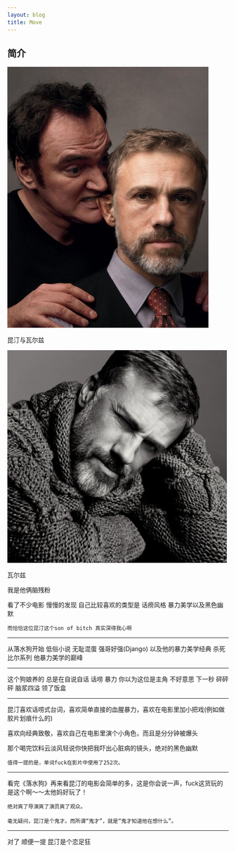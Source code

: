 ```yaml
---
layout: blog
title: Move
---
```


## 简介

![](https://raw.githubusercontent.com/Ashtray/Ashtray.github.io/master/imag/kuntingwalz.jpg)

昆汀与瓦尔兹  

![](https://raw.githubusercontent.com/Ashtray/Ashtray.github.io/master/imag/waltz.jpg)  

瓦尔兹  

我是他俩脑残粉  

看了不少电影 慢慢的发现 自己比较喜欢的类型是 话痨风格 暴力美学以及黑色幽默    
  

	而恰恰这位昆汀这个son of bitch 真实深得我心啊  

--------------

从落水狗开始  低俗小说 无耻混蛋 强哥好强(Django) 以及他的暴力美学经典 杀死比尔系列  他暴力美学的巅峰   

---------------

这个狗娘养的 总是在自说自话 话唠 暴力 你以为这位是主角 不好意思 下一秒 砰砰砰  脑浆四溢  领了饭盒  

-------------

昆汀喜欢话唠式台词，喜欢简单直接的血腥暴力，喜欢在电影里加小把戏(例如做胶片划痕什么的)   

喜欢向经典致敬，喜欢自己在电影里演个小角色，而且是分分钟被爆头   

那个喝完饮料云淡风轻说你快把我吓出心脏病的镜头，绝对的黑色幽默  

	值得一提的是，单词fuck在影片中使用了252次。  

--------------

看完《落水狗》再来看昆汀的电影会简单的多，这是你会说一声，fuck这货玩的是这个啊～～太他妈好玩了！  

	
	绝对爽了导演爽了演员爽了观众。  

	毫无疑问，昆汀是个鬼才。而所谓“鬼才”，就是“鬼才知道他在想什么”。

-----------------

对了 顺便一提 昆汀是个恋足狂



